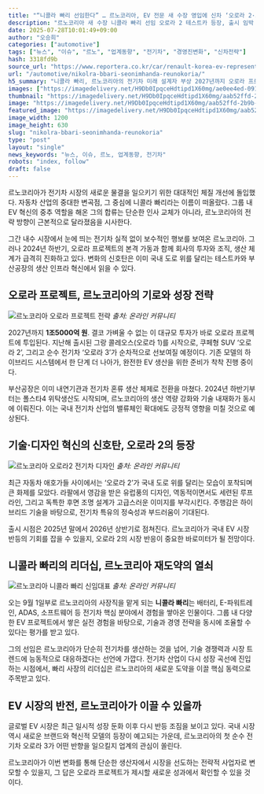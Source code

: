```yaml
---
title: "“니콜라 빠리 선임한다” … 르노코리아, EV 전문 새 수장 영입에 신차 ‘오로라 2·3’ 기대감 폭발"
description: "르노코리아 새 수장 니콜라 빠리 선임 오로라 2 테스트카 등장, 출시 임박 EV 시장 재도약 위한 시동 걸었다 ..."
date: 2025-07-28T10:01:49+09:00
author: "오승희"
categories: ["automotive"]
tags: ["뉴스", "이슈", "르노", "업계동향", "전기차", "경영진변화", "신차전략"]
hash: 3318fd9b
source_url: "https://www.reportera.co.kr/car/renault-korea-ev-representative-appointed/"
url: "/automotive/nikolra-bbari-seonimhanda-reunokoria/"
h5_summary: "니콜라 빠리, 르노코리아의 전기차 미래 설계자 부상 2027년까지 오로라 프로젝트에 1조5000억 원 투입…EV 시장 재진입 본격화"
images: ["https://imagedelivery.net/H9Db0IpqceHdtipd1X60mg/ae0ee4ed-0916-48c0-ddeb-cec52f8a4300/public", "https://imagedelivery.net/H9Db0IpqceHdtipd1X60mg/242c3a8f-108e-454f-5300-43fcc9492a00/public", "https://imagedelivery.net/H9Db0IpqceHdtipd1X60mg/aab52ffd-2b9b-44a0-b7d0-38390816ec00/public", "https://imagedelivery.net/H9Db0IpqceHdtipd1X60mg/68f8873e-032a-4d21-f7f6-e247151a8c00/public"]
thumbnail: "https://imagedelivery.net/H9Db0IpqceHdtipd1X60mg/aab52ffd-2b9b-44a0-b7d0-38390816ec00/public"
image: "https://imagedelivery.net/H9Db0IpqceHdtipd1X60mg/aab52ffd-2b9b-44a0-b7d0-38390816ec00/public"
featured_image: "https://imagedelivery.net/H9Db0IpqceHdtipd1X60mg/aab52ffd-2b9b-44a0-b7d0-38390816ec00/public"
image_width: 1200
image_height: 630
slug: "nikolra-bbari-seonimhanda-reunokoria"
type: "post"
layout: "single"
news_keywords: "뉴스, 이슈, 르노, 업계동향, 전기차"
robots: "index, follow"
draft: false
---
```


르노코리아가 전기차 시장의 새로운 물결을 일으키기 위한 대대적인 체질 개선에 돌입했다. 자동차 산업의 중대한 변곡점, 그 중심에 니콜라 빠리라는 이름이 떠올랐다. 그룹 내 EV 혁신의 중추 역할을 해온 그의 합류는 단순한 인사 교체가 아니라, 르노코리아의 전략 방향이 근본적으로 달라졌음을 시사한다.

그간 내수 시장에서 눈에 띄는 전기차 실적 없이 보수적인 행보를 보여온 르노코리아. 그러나 2024년 하반기, 오로라 프로젝트의 본격 가동과 함께 회사의 투자와 조직, 생산 체계가 급격히 진화하고 있다. 변화의 신호탄은 이미 국내 도로 위를 달리는 테스트카와 부산공장의 생산 인프라 혁신에서 읽을 수 있다.

## 오로라 프로젝트, 르노코리아의 기로와 성장 전략

![르노코리아 오로라 프로젝트 전략](https://imagedelivery.net/H9Db0IpqceHdtipd1X60mg/68f8873e-032a-4d21-f7f6-e247151a8c00/public)
*출처: 온라인 커뮤니티*


2027년까지 **1조5000억 원**. 결코 가벼울 수 없는 이 대규모 투자가 바로 오로라 프로젝트에 투입된다. 지난해 출시된 그랑 콜레오스(오로라 1)를 시작으로, 쿠페형 SUV ‘오로라 2’, 그리고 순수 전기차 ‘오로라 3’가 순차적으로 선보여질 예정이다. 기존 모델의 하이브리드 시스템에서 한 단계 더 나아가, 완전한 EV 생산을 위한 준비가 착착 진행 중이다.

부산공장은 이미 내연기관과 전기차 혼류 생산 체제로 전환을 마쳤다. 2024년 하반기부터는 폴스타4 위탁생산도 시작되며, 르노코리아의 생산 역량 강화와 기술 내재화가 동시에 이뤄진다. 이는 국내 전기차 산업의 밸류체인 확대에도 긍정적 영향을 미칠 것으로 예상된다.

## 기술·디자인 혁신의 신호탄, 오로라 2의 등장

![르노코리아 오로라2 전기차 디자인](https://imagedelivery.net/H9Db0IpqceHdtipd1X60mg/242c3a8f-108e-454f-5300-43fcc9492a00/public)
*출처: 온라인 커뮤니티*


최근 자동차 애호가들 사이에서는 ‘오로라 2’가 국내 도로 위를 달리는 모습이 포착되며 큰 화제를 모았다. 라팔에서 영감을 받은 유럽풍의 디자인, 역동적이면서도 세련된 루프라인, 그리고 독특한 후면 조명 설계가 고급스러운 이미지를 부각시킨다. 주행감은 하이브리드 기술을 바탕으로, 전기차 특유의 정숙성과 부드러움이 기대된다.

출시 시점은 2025년 말에서 2026년 상반기로 점쳐진다. 르노코리아가 국내 EV 시장 반등의 기회를 잡을 수 있을지, 오로라 2의 시장 반응이 중요한 바로미터가 될 전망이다.

## 니콜라 빠리의 리더십, 르노코리아 재도약의 열쇠

![르노코리아 니콜라 빠리 신임대표](https://imagedelivery.net/H9Db0IpqceHdtipd1X60mg/ae0ee4ed-0916-48c0-ddeb-cec52f8a4300/public)
*출처: 온라인 커뮤니티*


오는 9월 1일부로 르노코리아의 사장직을 맡게 되는 **니콜라 빠리**는 배터리, E-파워트레인, ADAS, 소프트웨어 등 전기차 핵심 분야에서 경험을 쌓아온 인물이다. 그룹 내 다양한 EV 프로젝트에서 쌓은 실전 경험을 바탕으로, 기술과 경영 전략을 동시에 조율할 수 있다는 평가를 받고 있다.

그의 선임은 르노코리아가 단순히 전기차를 생산하는 것을 넘어, 기술 경쟁력과 시장 트렌드에 능동적으로 대응하겠다는 선언에 가깝다. 전기차 산업이 다시 성장 곡선에 진입하는 시점에서, 빠리 사장의 리더십은 르노코리아의 새로운 도약을 이끌 핵심 동력으로 주목받고 있다.

## EV 시장의 반전, 르노코리아가 이끌 수 있을까

글로벌 EV 시장은 최근 일시적 성장 둔화 이후 다시 반등 조짐을 보이고 있다. 국내 시장 역시 새로운 브랜드와 혁신적 모델의 등장이 예고되는 가운데, 르노코리아의 첫 순수 전기차 오로라 3가 어떤 반향을 일으킬지 업계의 관심이 쏠린다.

르노코리아가 이번 변화를 통해 단순한 생산자에서 시장을 선도하는 전략적 사업자로 변모할 수 있을지, 그 답은 오로라 프로젝트가 제시할 새로운 성과에서 확인할 수 있을 것이다.
